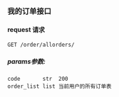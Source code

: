### 我的订单接口

#### request 请求
    GET /order/allorders/

##### params参数:
    code       str  200
    order_list list 当前用户的所有订单表


